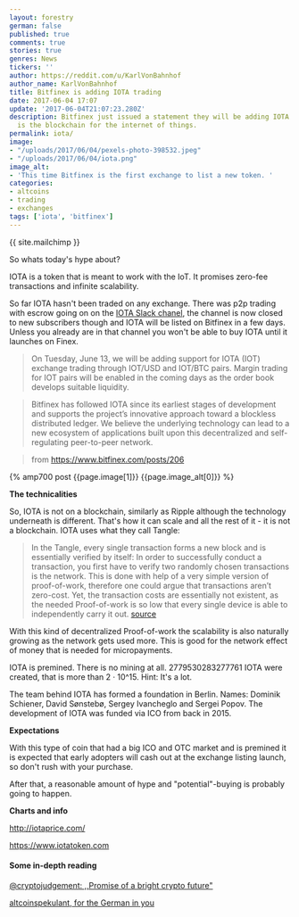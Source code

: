```yaml
---
layout: forestry
german: false
published: true
comments: true
stories: true
genres: News
tickers: ''
author: https://reddit.com/u/KarlVonBahnhof
author_name: KarlVonBahnhof
title: Bitfinex is adding IOTA trading
date: 2017-06-04 17:07
update: '2017-06-04T21:07:23.280Z'
description: Bitfinex just issued a statement they will be adding IOTA pairs. IOTA
  is the blockchain for the internet of things.
permalink: iota/
image:
- "/uploads/2017/06/04/pexels-photo-398532.jpeg"
- "/uploads/2017/06/04/iota.png"
image_alt:
- 'This time Bitfinex is the first exchange to list a new token. '
categories:
- altcoins
- trading
- exchanges
tags: ['iota', 'bitfinex']
---
```


{{ site.mailchimp }}

So whats today's hype about?

IOTA is a token that is meant to work with the IoT. It promises zero-fee transactions and infinite scalability.

So far IOTA hasn't been traded on any exchange. There was p2p trading with escrow going on on the [IOTA Slack chanel](http://slack.iota.org), the channel is now closed to new subscribers though and IOTA will be listed on Bitfinex in a few days. Unless you already are in that channel you won't be able to buy IOTA until it launches on Finex.

> On Tuesday, June 13, we will be adding support for IOTA (IOT) exchange trading through IOT/USD and IOT/BTC pairs. Margin trading for IOT pairs will be enabled in the coming days as the order book develops suitable liquidity.

> Bitfinex has followed IOTA since its earliest stages of development and supports the project’s innovative approach toward a blockless distributed ledger. We believe the underlying technology can lead to a new ecosystem of applications built upon this decentralized and self-regulating peer-to-peer network.

> from https://www.bitfinex.com/posts/206

{% amp700 post {{page.image[1]}} {{page.image_alt[0]}} %}

**The technicalities**

So, IOTA is not on a blockchain, similarly as Ripple although the technology underneath is different. That's how it can scale and all the rest of it - it is not a blockchain. IOTA uses what they call Tangle:

> In the Tangle, every single transaction forms a new block and is essentially verified by itself: In order to successfully conduct a transaction, you first have to verify two randomly chosen transactions is the network. This is done with help of a very simple version of proof-of-work, therefore one could argue that transactions aren’t zero-cost. Yet, the transaction costs are essentially not existent, as the needed Proof-of-work is so low that every single device is able to independently carry it out. [source](https://medium.com/@cryptojudgement/iota-promise-of-a-bright-crypto-future-6b7517349e32)

With this kind of decentralized Proof-of-work the scalability is also naturally growing as the network gets used more. This is good for the network effect of money that is needed for micropayments.

IOTA is premined. There is no mining at all. 2779530283277761 IOTA were created, that is more than 2 &middot; 10^15. Hint: It's a lot.

The team behind IOTA has formed a foundation in Berlin. Names: Dominik Schiener, David Sønstebø, Sergey Ivancheglo and Sergei Popov. The development of IOTA was funded via ICO from back in 2015.

**Expectations**

With this type of coin that had a big ICO and OTC market and is premined it is expected that early adopters will cash out at the exchange listing launch, so don't rush with your purchase.

After that, a reasonable amount of hype and "potential"-buying is probably going to happen.

**Charts and info**

http://iotaprice.com/

https://www.iotatoken.com

#### Some in-depth reading

[@cryptojudgement: ,,Promise of a bright crypto future"](https://medium.com/@cryptojudgement/iota-promise-of-a-bright-crypto-future-6b7517349e32)

[altcoinspekulant, for the German in you](https://altcoinspekulant.wordpress.com/category/iota/)
